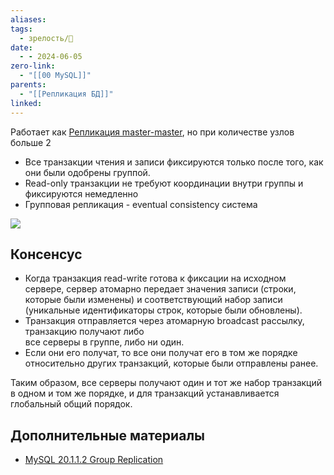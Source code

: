 ```yaml
---
aliases: 
tags:
  - зрелость/🌱
date:
  - - 2024-06-05
zero-link:
  - "[[00 MySQL]]"
parents:
  - "[[Репликация БД]]"
linked:
---
```

Работает как [Репликация master-master](Репликация%20master-master.md), но при количестве узлов больше 2

- Все транзакции чтения и записи фиксируются только после того, как они были одобрены группой.
- Read-only транзакции не требуют координации внутри группы и фиксируются немедленно
- Групповая репликация - eventual consistency система

![](Pasted%20image%2020240605091036.png)

## Консенсус
- Когда транзакция read-write готова к фиксации на исходном сервере, сервер атомарно передает значения записи (строки, которые были изменены) и соответствующий набор записи (уникальные идентификаторы строк, которые были обновлены).
- ﻿﻿Транзакция отправляется через атомарную broadcast рассылку, транзакцию получают либо  
    все серверы в группе, либо ни один.  
- Если они его получат, то все они получат его в том же порядке относительно других транзакций, которые были отправлены ранее.

Таким образом, все серверы получают один и тот же набор транзакций в одном и том же порядке, и для транзакций устанавливается глобальный общий порядок.

## Дополнительные материалы
- [MySQL 20.1.1.2 Group Replication](https://dev.mysql.com/doc/refman/8.0/en/group-replication-summary.html)